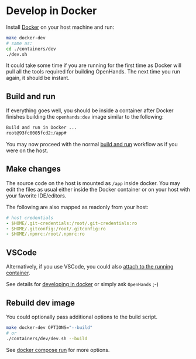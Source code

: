 # Develop in Docker

Install [Docker](https://docs.docker.com/engine/install/) on your host machine and run:

```bash
make docker-dev
# same as:
cd ./containers/dev
./dev.sh
```

It could take some time if you are running for the first time as Docker will pull all the  tools required for building OpenHands. The next time you run again, it should be instant.

## Build and run

If everything goes well, you should be inside a container after Docker finishes building the `openhands:dev` image similar to the following:

```bash
Build and run in Docker ...
root@93fc0005fcd2:/app#
```

You may now proceed with the normal [build and run](../../Development.md) workflow as if you were on the host.

## Make changes

The source code on the host is mounted as `/app` inside docker. You may edit the files as usual either inside the Docker container or on your host with your favorite IDE/editors.

The following are also mapped as readonly from your host:

```yaml
# host credentials
- $HOME/.git-credentials:/root/.git-credentials:ro
- $HOME/.gitconfig:/root/.gitconfig:ro
- $HOME/.npmrc:/root/.npmrc:ro
```

## VSCode

Alternatively, if you use VSCode, you could also [attach to the running container](https://code.visualstudio.com/docs/devcontainers/attach-container).

See details for [developing in docker](https://code.visualstudio.com/docs/devcontainers/containers) or simply ask `OpenHands` ;-)

## Rebuild dev image

You could optionally pass additional options to the build script.

```bash
make docker-dev OPTIONS="--build"
# or
./containers/dev/dev.sh --build
```

See [docker compose run](https://docs.docker.com/reference/cli/docker/compose/run/) for more options.
